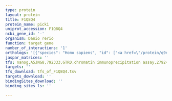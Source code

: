 ```yaml
---
type: protein
layout: protein
title: F1Q8Q4
protein_name: pick1
uniprot_accession: F1Q8Q4
ncbi_gene_id: '-'
organism: Danio rerio
function: target gene
number_of_interactions: '1'
orthologs: '[{"species": "Homo sapiens", "id": ["<a href=\"/protein/q9nrd5\">Q9NRD5</a>"]}, {"species": "Mus musculus", "id": ["<a href=\"/protein/e9puz5\">E9PUZ5</a>", "<a href=\"/protein/e9qac6\">E9QAC6</a>"]}, {"species": "Rattus norvegicus", "id": ["<a href=\"/protein/q6gqq2\">Q6GQQ2</a>"]}, {"species": "Caenorhabditis elegans", "id": ["<a href=\"/protein/o18246\">O18246</a>"]}]'
jaspar_matrices: ''
tfs: nanog,A5JNG8,792333,GTRD,chromatin immunoprecipitation assay,27924024%5Buid%5D,No
targets: ''
tfs_download: tfs_of_F1Q8Q4.tsv
targets_download: ''
bindingSites_download: ''
binding_sites_ls: ''

---
```

